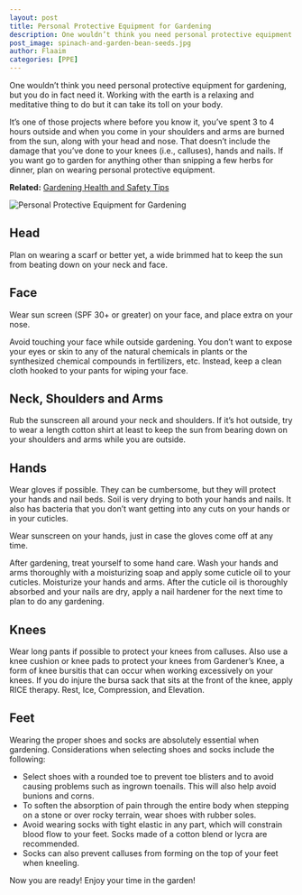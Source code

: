 ```yaml
---
layout: post
title: Personal Protective Equipment for Gardening
description: One wouldn’t think you need personal protective equipment for gardening, but you do in fact need it. Working with the earth is a relaxing and meditative thing to do but it can take its toll on your body.
post_image: spinach-and-garden-bean-seeds.jpg
author: Flaaim
categories: [PPE]
---
```


One wouldn’t think you need personal protective equipment for gardening, but you do in fact need it. Working with the earth is a relaxing and meditative thing to do but it can take its toll on your body.

It’s one of those projects where before you know it, you’ve spent 3 to 4 hours outside and when you come in your shoulders and arms are burned from the sun, along with your head and nose. That doesn’t include the damage that you’ve done to your knees (i.e., calluses), hands and nails. If you want go to garden for anything other than snipping a few herbs for dinner, plan on wearing personal protective equipment.

**Related:** [Gardening Health and Safety Tips](https://safetyworkblog.com/blog/ppe/2021/05/13/gardening-health-and-safety-tips)

![Personal Protective Equipment for Gardening](https://safetyworkblog.com/assets/spinach-and-garden-bean-seeds.jpg)
## Head

Plan on wearing a scarf or better yet, a wide brimmed hat to keep the sun from beating down on your neck and face.

## Face

Wear sun screen (SPF 30+ or greater) on your face, and place extra on your nose. 

Avoid touching your face while outside gardening. You don’t want to expose your eyes or skin to any of the natural chemicals in plants or the synthesized chemical compounds in fertilizers, etc. Instead, keep a clean cloth hooked to your pants for wiping your face.

## Neck, Shoulders and Arms

Rub the sunscreen all around your neck and shoulders. If it’s hot outside, try to wear a length cotton shirt at least to keep the sun from bearing down on your shoulders and arms while you are outside.


## Hands

Wear gloves if possible. They can be cumbersome, but they will protect your hands and nail beds. Soil is very drying to both your hands and nails. It also has bacteria that you don’t want getting into any cuts on your hands or in your cuticles.

Wear sunscreen on your hands, just in case the gloves come off at any time.

After gardening, treat yourself to some hand care. Wash your hands and arms thoroughly with a moisturizing soap and apply some cuticle oil to your cuticles. Moisturize your hands and arms. After the cuticle oil is thoroughly absorbed and your nails are dry, apply a nail hardener for the next time to plan to do any gardening.

## Knees

Wear long pants if possible to protect your knees from calluses. Also use a knee cushion or knee pads to protect your knees from Gardener’s Knee, a form of knee bursitis that can occur when working excessively on your knees. If you do injure the bursa sack that sits at the front of the knee, apply RICE therapy. Rest, Ice, Compression, and Elevation. 

## Feet

Wearing the proper shoes and socks are absolutely essential when gardening. Considerations when selecting shoes and socks include the following: 

- Select shoes with a rounded toe to prevent toe blisters and to avoid causing problems such as ingrown toenails. This will also help avoid bunions and corns.
- To soften the absorption of pain through the entire body when stepping on a stone or over rocky terrain, wear shoes with rubber soles.
- Avoid wearing socks with tight elastic in any part, which will constrain blood flow to your feet. Socks made of a cotton blend or lycra are recommended. 
- Socks can also prevent calluses from forming on the top of your feet when kneeling. 

Now you are ready! Enjoy your time in the garden!




